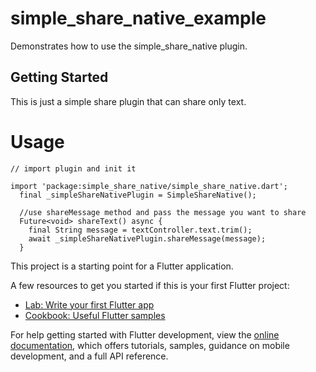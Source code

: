 # simple_share_native_example

Demonstrates how to use the simple_share_native plugin.

## Getting Started

This is just a simple share plugin that can share only text.

# Usage
```
// import plugin and init it

import 'package:simple_share_native/simple_share_native.dart';
  final _simpleShareNativePlugin = SimpleShareNative();
  
  //use shareMessage method and pass the message you want to share
  Future<void> shareText() async {
    final String message = textController.text.trim();
    await _simpleShareNativePlugin.shareMessage(message);
  }
  ```
This project is a starting point for a Flutter application.

A few resources to get you started if this is your first Flutter project:

- [Lab: Write your first Flutter app](https://docs.flutter.dev/get-started/codelab)
- [Cookbook: Useful Flutter samples](https://docs.flutter.dev/cookbook)

For help getting started with Flutter development, view the
[online documentation](https://docs.flutter.dev/), which offers tutorials,
samples, guidance on mobile development, and a full API reference.
